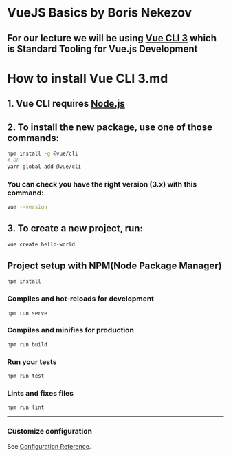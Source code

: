 # VueJS Basics by Boris Nekezov

## For our lecture we will be using [Vue CLI 3](https://cli.vuejs.org/) which is Standard Tooling for Vue.js Development 

# How to install Vue CLI 3.md

## 1. Vue CLI requires [Node.js](https://nodejs.org/en/)

## 2. To install the new package, use one of those commands:

```sh
npm install -g @vue/cli
# OR
yarn global add @vue/cli
```

### You can check you have the right version (3.x) with this command:

```sh
vue --version
```
## 3. To create a new project, run:

```sh
vue create hello-world
```

## Project setup with NPM(Node Package Manager)
```
npm install 
```

### Compiles and hot-reloads for development
```
npm run serve
```

### Compiles and minifies for production
```
npm run build
```

### Run your tests
```
npm run test
```

### Lints and fixes files
```
npm run lint
```

---

### Customize configuration
See [Configuration Reference](https://cli.vuejs.org/config/).

